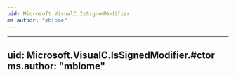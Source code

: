 ```yaml
---
uid: Microsoft.VisualC.IsSignedModifier
ms.author: "mblome"
---
```


---
uid: Microsoft.VisualC.IsSignedModifier.#ctor
ms.author: "mblome"
---
